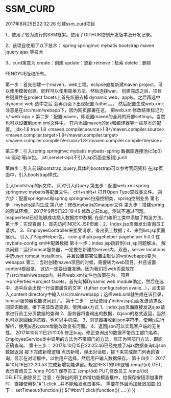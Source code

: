 # SSM_CURD
2017年8月25日22:32:26 创建ssm_curd项目

1、使用了较为流行的SSM框架。使用了GITHUB控制开发版本及开发记录。

2、该项目使用了以下技术： spring springmvc mybatis bootstrap maven jquery ajax 等技术

3、curd寓意为 create：创建 update：更新 retrieve：检索 delete：删除

FENGYUE版权所有。

第一步：首先创建一个maven，web工程。eclipse直接新建maven project，可以使用模板创建。同样可以使用简单方法，然后选择war。 创建完成之后，项目右键属性在project facets上首先炫册去掉 dynamic web，apply。之后再选中dynamic web.选中之后 会再页面下出现配置 futher。。。 然后配置生成web.xml;注意是在src/main/webapp下，因为网页部署在这。 把web.xml修改结束标记为</ web-app > 
第二步：配置maven，即设置maven的全局的局部settings。当然也可以设置到pom.xml文件中。
在<profiles>内添加maven的jdk和编译器等一些基本的配置。
 <profile>
      <id>jdk-1.8</id>
      <activation>
      	<activeByDefault>true</activeByDefault>
        <jdk>1.8</jdk>
      </activation>
			<properties>
				<maven.compiler.source>1.8</maven.compiler.source>
				<maven.compiler.target>1.8</maven.compiler.target>
				<maven.compiler.compilerVersion>1.8</maven.compiler.compilerVersion>
			</properties>
     
  </profile>
  
 第三步：引入spring springmvc mybatis mybatis-spring 数据库连接池(c3p0)  sql驱动 等jar包。
 	 jstl,servlet-api(不引入jsp页面会报错),junit
 	 
第四步：引入前端bootstrap,jquery;具体的bootstrap可以参考官网资料
在jsp页面中，引入bootstrap样式。
<link href="static/bootstrap-3.3.7-dist/css/bootstrap.min.css" rel="stylesheet">
引入bootstrap的js文件。
<script src="static/bootstrap-3.3.7-dist/js/bootstrap.min.js"></script>
同时引入jQuery
 <script type="text/javascript" src="static/js/jquery-1.12.4-min.js"></script>
 第五步：配置web.xml spring springmvc mybatis等配置文件。
 ctrl+shift+t 打开Open Type查找类文件。
 第六步：配置springmvc和spring
 springmvc扫描控制类，spring控制业务
 第七步：mybatis逆向生成
 第八步：修改mybatis的mapper文件
 第九步：搭建spring的测试环境。
2017年9月5日23:19:49
修改之前bug，测试不通过问题。
mappertest已经能够成功插入数据库中数据.
在部门和职工类中添加了构造方法。
第十步：实现查询
1、首先访问INDEX.JSP页面；2、Index.jsp页面发出查询员工请求。
3、EmployeeController来接受请求，查出员工数据；4、来到list.jsp页面展示。
引入了PageHelper包，
<!-- 引入pagehelper插件 -->
<dependency>
	<groupId>com.github.pagehelper</groupId>
	<artifactId>pagehelper</artifactId>
	<version>5.0.0</version>
</dependency>
在mybatis-config.xml中配置数据
<plugins>
	<!-- com.github.pagehelper为PageHelper类所在包名 -->
	<plugin interceptor="com.github.pagehelper.PageInterceptor">
	</plugin>
</plugins>
第十一步：index.jsp跳转到list.jsp问题解决。
解决问题：运行tomcat服务器，一定要在新建的server内，双击，server locations中选user tomcat installtion。
并且设置部署位置由默认的wstwebapps变为webapps
第二：当时创建maven项目的时候，需要转为web项目，并且设置content根目录。
这边一定要设置准确，因为我们把web页面放在了/src/main/webapp内，并且web.xml文件也放置在内，
项目→proPerties→project facets，首先勾掉Dynamic web module确定，然后在选中，选中后会出现一行设置属性的文字（futher configuration availe...），点击进入,content directory中输入/src/main/webapp；这样web.xml就生成在该目录，tomcat服务器也能访问到了。
第十二步：
已经使用了index.jsp页面发送请求返回查询数据，接下来该改造查询，使用ajax方式
1、index.jsp页面直接发送ajax请求进行员工分页数据的查询
2、服务器将查询出的数据，以json的格式返回，当然也可以返回给浏览器，也可以手机端。
3、浏览器接收到json字符串，使用js进行解析，使用js通过dom增删改改变有河面。
4、返回json可以实现客户端的无关性。
2017年10月11日21:11:05 修正bug，修正查询出的数据不带员工部门名称。EmployeeService类中调用的方法为不带部门的方法，修正为带部门方法，即能正确查询。
第十三步：
2017年10月15日22:25:46已经完成了ajax数据查询以json数据返回
接下完成新增逻辑
点击新增，弹出对话框，接下来完成部门列表的查询，显示在对话框中，以供用户选择，然后用户输入数据保存。
第十四步：
2017年10月16日22:20:53
完成新增功能弹窗。规定REST的URI逻辑
/emp/{id} GET,表示查询员工
/emp      POST,保存员工
/emp/{id} PUT,修改员工
/emp/{id} DELETE,删除员工
注意：在弹出的职工新增功能模态框中，给保存按钮添加事件时，直接使用$("#").click...并不能触发点击事件。
需要在外层添加延迟加载,如下：
setTimeout(function(){
$("#btn").click(function(){
....
})
})
